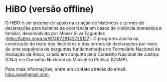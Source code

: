 # HiBO (versão offline)

O HiBO é um sistema de apoio na criação de históricos e termos de declarações para boletins
de ocorrência em casos de violência doméstica e familiar, desenvolvido por Moser Silva Fagundes
(http://lattes.cnpq.br/6749728142725127). O programa auxilia na construção do texto dos históricos 
e dos termos de declarações por meio de uma sequência de perguntas fundamentadas no Formulário 
Nacional de Avaliação de Risco, criado em conjunto pelo Conselho Nacional de Justiça (CNJ) e o
Conselho Nacional do Ministério Público (CNMP).

Para mais informações, entre em contato através do email: hibo.app@gmail.com.
